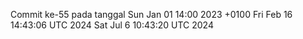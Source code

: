 Commit ke-55 pada tanggal Sun Jan 01 14:00 2023 +0100
Fri Feb 16 14:43:06 UTC 2024
Sat Jul  6 10:43:20 UTC 2024

